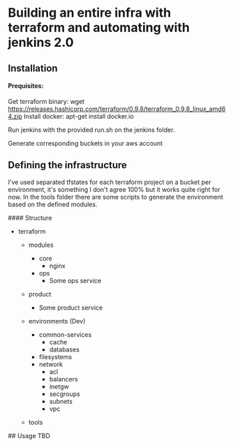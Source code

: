 # Building an entire infra with terraform and automating with jenkins 2.0

## Installation
#### Prequisites:
Get terraform binary: wget https://releases.hashicorp.com/terraform/0.9.8/terraform_0.9.8_linux_amd64.zip
Install docker: apt-get install docker.io

Run jenkins with the provided run.sh on the jenkins folder.

Generate corresponding buckets in your aws account

## Defining the infrastructure
I've used separated tfstates for each terraform project on a bucket per environment, it's something I don't agree 100%  but it works quite right for now.
In the tools folder there are some scripts to generate the environment based on the defined modules.

#### Structure
- terraform
    - modules
        - core
            - nginx
        - ops
            - Some ops service
    
    - product
        - Some product service
    
    - environments (Dev)
        - common-services
            - cache
            - databases
        - filesystems
        - network
            - acl
            - balancers
            - inetgw
            - secgroups
            - subnets
            - vpc
    
    - tools


## Usage
TBD

